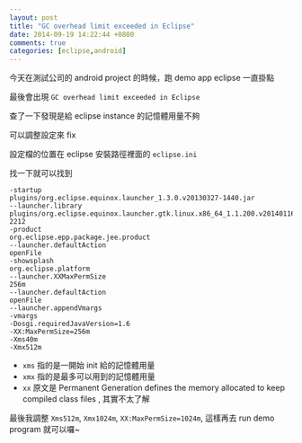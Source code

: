 ```yaml
---
layout: post
title: "GC overhead limit exceeded in Eclipse"
date: 2014-09-19 14:22:44 +0800
comments: true
categories: [eclipse,android]
---
```


今天在測試公司的 android project 的時候，跑 demo app eclipse 一直掛點

最後會出現 `GC overhead limit exceeded in Eclipse`

查了一下發現是給 eclipse instance 的記憶體用量不夠

可以調整設定來 fix

設定檔的位置在 eclipse 安裝路徑裡面的 `eclipse.ini`

找一下就可以找到

```
-startup
plugins/org.eclipse.equinox.launcher_1.3.0.v20130327-1440.jar
--launcher.library
plugins/org.eclipse.equinox.launcher.gtk.linux.x86_64_1.1.200.v20140116-2212
-product
org.eclipse.epp.package.jee.product
--launcher.defaultAction
openFile
-showsplash
org.eclipse.platform
--launcher.XXMaxPermSize
256m
--launcher.defaultAction
openFile
--launcher.appendVmargs
-vmargs
-Dosgi.requiredJavaVersion=1.6
-XX:MaxPermSize=256m
-Xms40m
-Xmx512m
```

- `xms` 指的是一開始 init 給的記憶體用量
- `xmx` 指的是最多可以用到的記憶體用量
- `xx` 原文是 Permanent Generation defines the memory allocated to keep compiled class files , 其實不太了解

最後我調整 `Xms512m`, `Xmx1024m`, `XX:MaxPermSize=1024m`, 這樣再去 run demo program 就可以囉~
